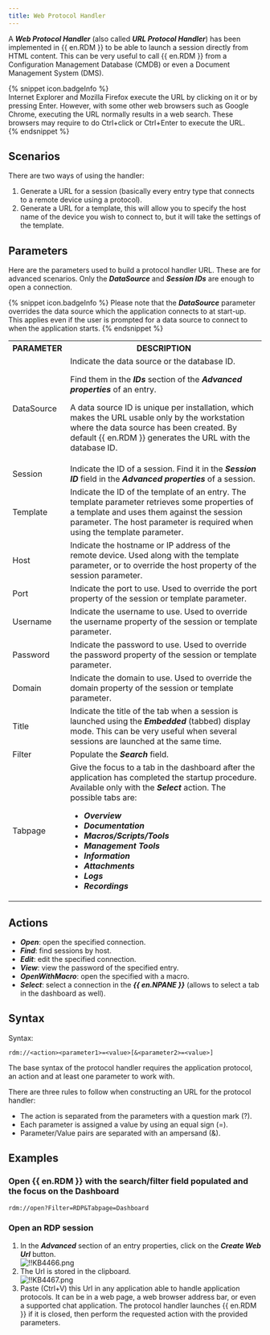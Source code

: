 ```yaml
---
title: Web Protocol Handler
---
```

A ***Web Protocol Handler*** (also called ***URL Protocol Handler***) has been implemented in {{ en.RDM }} to be able to launch a session directly from HTML content. This can be very useful to call {{ en.RDM }} from a Configuration Management Database (CMDB) or even a Document Management System (DMS).  

{% snippet icon.badgeInfo %}  
Internet Explorer and Mozilla Firefox execute the URL by clicking on it or by pressing Enter. However, with some other web browsers such as Google Chrome, executing the URL normally results in a web search. These browsers may require to do Ctrl+click or Ctrl+Enter to execute the URL.  
{% endsnippet %}

## Scenarios
There are two ways of using the handler:  

1. Generate a URL for a session (basically every entry type that connects to a remote device using a protocol).
1. Generate a URL for a template, this will allow you to specify the host name of the device you wish to connect to, but it will take the settings of the template.

## Parameters
Here are the parameters used to build a protocol handler URL. These are for advanced scenarios. Only the ***DataSource*** and ***Session IDs*** are enough to open a connection.  

{% snippet icon.badgeInfo %}
Please note that the ***DataSource*** parameter overrides the data source which the application connects to at start-up. This applies even if the user is prompted for a data source to connect to when the application starts.
{% endsnippet %}  

<table>
	<tr>
		<th>
PARAMETER
		</th>
		<th>
DESCRIPTION
		</th>
	</tr>
	<tr>
		<td>
DataSource
		</td>
		<td>
Indicate the data source or the database ID.  
  
Find them in the ***IDs*** section of the ***Advanced properties*** of an entry.  

A data source ID is unique per installation, which makes the URL usable only by the workstation where the data source has been created. By default {{ en.RDM }} generates the URL with the database ID.  
		</td>
	</tr>
	<tr>
		<td>
Session
		</td>
		<td>
Indicate the ID of a session. Find it in the ***Session ID*** field in the ***Advanced properties*** of a session.
		</td>
	</tr>
	<tr>
		<td>
Template
		</td>
		<td>
Indicate the ID of the template of an entry. The template parameter retrieves some properties of a template and uses them against the session parameter. The host parameter is required when using the template parameter.
		</td>
	</tr>
	<tr>
		<td>
Host
		</td>
		<td>
Indicate the hostname or IP address of the remote device. Used along with the template parameter, or to override the host property of the session parameter.
		</td>
	</tr>
	<tr>
		<td>
Port
		</td>
		<td>
Indicate the port to use. Used to override the port property of the session or template parameter.
		</td>
	</tr>
	<tr>
		<td>
Username
		</td>
		<td>
Indicate the username to use. Used to override the username property of the session or template parameter.
		</td>
	</tr>
	<tr>
		<td>
Password
		</td>
		<td>
Indicate the password to use. Used to override the password property of the session or template parameter.
		</td>
	</tr>
	<tr>
		<td>
Domain
		</td>
		<td>
Indicate the domain to use. Used to override the domain property of the session or template parameter.
		</td>
	</tr>
	<tr>
		<td>
Title
		</td>
		<td>
Indicate the title of the tab when a session is launched using the ***Embedded*** (tabbed) display mode. This can be very useful when several sessions are launched at the same time.
		</td>
	</tr>
	<tr>
		<td>
Filter
		</td>
		<td>
Populate the ***Search*** field.
		</td>
	</tr>
	<tr>
		<td>
Tabpage
		</td>
		<td>
Give the focus to a tab in the dashboard after the application has completed the startup procedure. Available only with the ***Select*** action. The possible tabs are:  

* ***Overview***  
* ***Documentation***  
* ***Macros/Scripts/Tools***  
* ***Management Tools***  
* ***Information***  
* ***Attachments***  
* ***Logs***  
* ***Recordings***  
		</td>
	</tr>
</table>

## Actions

* ***Open***: open the specified connection.
* ***Find***: find sessions by host.
* ***Edit***: edit the specified connection.
* ***View***: view the password of the specified entry.
* ***OpenWithMacro***: open the specified with a macro.
* ***Select***: select a connection in the ***{{ en.NPANE }}*** (allows to select a tab in the dashboard as well).  

## Syntax

Syntax:

`rdm://<action><parameter1>=<value>[&<parameter2>=<value>]`  

The base syntax of the protocol handler requires the application protocol, an action and at least one parameter to work with.  

There are three rules to follow when constructing an URL for the protocol handler:  

* The action is separated from the parameters with a question mark (?).
* Each parameter is assigned a value by using an equal sign (=).
* Parameter/Value pairs are separated with an ampersand (&).  

## Examples
### Open {{ en.RDM }} with the search/filter field populated and the focus on the Dashboard

`rdm://open?Filter=RDP&Tabpage=Dashboard`  

### Open an RDP session

1. In the ***Advanced*** section of an entry properties, click on the ***Create Web Url*** button.  
![!!KB4466.png](https://webdevolutions.azureedge.net/docs/en/kb/KB4466.png)  
1. The Url is stored in the clipboard.  
![!!KB4467.png](https://webdevolutions.azureedge.net/docs/en/kb/KB4467.png)  
1. Paste (Ctrl+V) this Url in any application able to handle application protocols. It can be in a web page, a web browser address bar, or even a supported chat application. The protocol handler launches {{ en.RDM }} if it is closed, then perform the requested action with the provided parameters.
